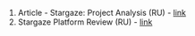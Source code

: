 1. Article - Stargaze: Project Analysis (RU) - [link](https://life-and-crypto.gitbook.io/life-and-crypto/vse-o-stargaze/stargaze-razbor-proekta)
2. Stargaze Platform Review (RU) - [link](https://life-and-crypto.gitbook.io/life-and-crypto/stargaze-zone-obzor-platformy)
